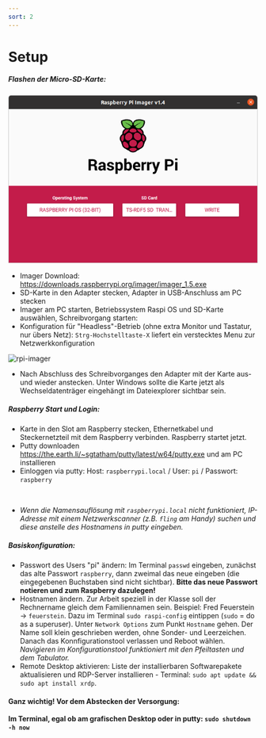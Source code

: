 ```yaml
---
sort: 2
---
```


# Setup

##### Flashen der Micro-SD-Karte:

![rpi-imager](img/imager.png)

- Imager Download: <https://downloads.raspberrypi.org/imager/imager_1.5.exe>
- SD-Karte in den Adapter stecken, Adapter in USB-Anschluss am PC stecken
- Imager am PC starten, Betriebssystem Raspi OS und SD-Karte auswählen, Schreibvorgang starten:
- Konfiguration für "Headless"-Betrieb (ohne extra Monitor und Tastatur, nur übers Netz): 
```Strg-Hochstelltaste-X``` liefert ein verstecktes Menu zur Netzwerkkonfiguration

![rpi-imager](img/imager-net.png)

- Nach Abschluss des Schreibvorganges den Adapter mit der Karte aus- und wieder anstecken. Unter Windows sollte die Karte jetzt als Wechseldatenträger eingehängt im Dateiexplorer sichtbar sein.

#####  Raspberry Start und Login:

- Karte in den Slot am Raspberry stecken, Ethernetkabel und Steckernetzteil mit dem Raspberry verbinden. Raspberry startet jetzt.
- Putty downloaden <https://the.earth.li/~sgtatham/putty/latest/w64/putty.exe> und am PC installieren
- Einloggen via putty: Host: ```raspberrypi.local``` / User: ```pi``` / Passwort: ```raspberry```

<img alt="" class="img-responsive" src="https://moodle.bulme.at/draftfile.php/744/user/draft/211526816/Bildschirmfoto%20vom%202020-11-13%2013-31-30.png" width="30%"/>

- _Wenn die Namensauflösung mit ```raspberrypi.local``` nicht funktioniert, IP-Adresse mit einem Netzwerkscanner (z.B. ```fling``` am Handy) suchen und diese anstelle des Hostnamens in putty eingeben._

##### Basiskonfiguration:
- Passwort des Users "pi" ändern: Im Terminal ```passwd``` eingeben, zunächst das alte Passwort ```raspberry```, dann zweimal das neue eingeben (die eingegebenen Buchstaben sind nicht sichtbar). __Bitte das neue Passwort notieren und zum Raspberry dazulegen!__
- Hostnamen ändern. Zur Arbeit speziell in der Klasse soll der Rechnername gleich dem Familiennamen sein. Beispiel: Fred Feuerstein -> ```feuerstein```. Dazu im Terminal ```sudo raspi-config``` eintippen (```sudo``` = do as a superuser). Unter ```Network Options``` zum Punkt ```Hostname``` gehen. Der Name soll klein geschrieben werden,  ohne Sonder- und Leerzeichen.  Danach das Konnfigurationstool verlassen und Reboot wählen. _Navigieren im Konfigurationstool funktioniert mit den Pfeiltasten und dem Tabulator._
- Remote Desktop aktivieren: Liste der installierbaren Softwarepakete aktualisieren und RDP-Server installieren - Terminal: ```sudo apt update && sudo apt install xrdp```.

#### Ganz wichtig! Vor dem Abstecken der Versorgung:
__Im Terminal, egal ob am grafischen Desktop oder in putty: ```sudo shutdown -h now```__

 


